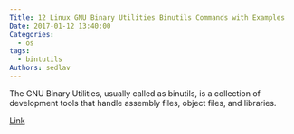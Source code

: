 ```yaml
---
Title: 12 Linux GNU Binary Utilities Binutils Commands with Examples
Date: 2017-01-12 13:40:00
Categories:
  - os
tags:
  - bintutils
Authors: sedlav
---
```


The GNU Binary Utilities, usually called as binutils, is a collection of development tools that handle assembly files, object files, and libraries.

[Link](http://www.thegeekstuff.com/2017/01/gnu-binutils-commands/)
